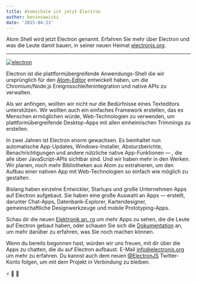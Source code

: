 ```yaml
---
title: Atomschale ist jetzt Electron
author: kevinsawicki
date: '2015-04-23'
---
```


Atom Shell wird jetzt Electron genannt. Erfahren Sie mehr über Electron und was die Leute damit bauen, in seiner neuen Heimat [electronjs.org](https://electronjs.org).

---

[![electron](https://cloud.githubusercontent.com/assets/671378/7396651/b7fae482-ee57-11e4-97a2-053515654c75.png)][electron]

Electron ist die plattformübergreifende Anwendungs-Shell die wir ursprünglich für den [Atom-Editor](https://atom.io) entwickelt haben, um die Chromium/Node.js Ereignisschleifenintegration und native APIs zu verwalten.

Als wir anfingen, wollten wir nicht nur die Bedürfnisse eines Texteditors unterstützen. Wir wollten auch ein einfaches Framework erstellen, das es Menschen ermöglichen würde, Web-Technologien zu verwenden, um plattformübergreifende Desktop-Apps mit allen einheimischen Trimmings zu erstellen.

In zwei Jahren ist Electron enorm gewachsen. Es beinhaltet nun automatische App-Updates, Windows-Installer, Absturzberichte, Benachrichtigungen und andere nützliche native App-Funktionen &mdash; , die alle über JavaScript-APIs sichtbar sind. Und wir haben mehr in den Werken. Wir planen, noch mehr Bibliotheken aus Atom zu extrahieren, um den Aufbau einer nativen App mit Web-Technologien so einfach wie möglich zu gestalten.

Bislang haben einzelne Entwickler, Startups und große Unternehmen Apps auf Electron aufgebaut. Sie haben eine große Auswahl an Apps &mdash; erstellt, darunter Chat-Apps, Datenbank-Explorer, Kartendesigner, gemeinschaftliche Designwerkzeuge und mobile Prototyping-Apps.

Schau dir die neuen [Elektronik an. rg](https://electronjs.org) um mehr Apps zu sehen, die die Leute auf Electron gebaut haben, oder schauen Sie sich die [Dokumentation](https://github.com/electron/electron/tree/master/docs#readme) an, um mehr darüber zu erfahren, was Sie noch machen können.

Wenn du bereits begonnen hast, würden wir uns freuen, mit dir über die Apps zu chatten, die du auf Electron aufbaust. E-Mail [info@electronjs.org](mailto:info@electronjs.org?Subject=Electron) um mehr zu erfahren. Du kannst auch dem neuen [@ElectronJS](https://twitter.com/electronjs) Twitter-Konto folgen, um mit dem Projekt in Verbindung zu bleiben.

:zap: :blue_heart: :electric_plug:

[electron]: https://electronjs.org

